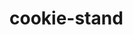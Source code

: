 # cookie-stand

<!-- Code Author Charles Bofferding 

Used w3schools example to base navigation bar off of-->